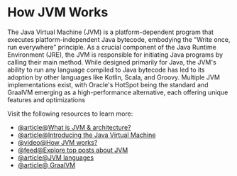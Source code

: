 # How JVM Works

The Java Virtual Machine (JVM) is a platform-dependent program that executes platform-independent Java bytecode, embodying the "Write once, run everywhere" principle. As a crucial component of the Java Runtime Environment (JRE), the JVM is responsible for initiating Java programs by calling their main method. While designed primarily for Java, the JVM's ability to run any language compiled to Java bytecode has led to its adoption by other languages like Kotlin, Scala, and Groovy. Multiple JVM implementations exist, with Oracle's HotSpot being the standard and GraalVM emerging as a high-performance alternative, each offering unique features and optimizations

Visit the following resources to learn more:

- [@article@What is JVM & architecture?](https://www.freecodecamp.org/news/jvm-tutorial-java-virtual-machine-architecture-explained-for-beginners/)
- [@article@Introducing the Java Virtual Machine](https://www.infoworld.com/article/3272244/what-is-the-jvm-introducing-the-java-virtual-machine.html)
- [@video@How JVM works?](https://youtu.be/G1ubVOl9IBw)
- [@feed@Explore top posts about JVM](https://app.daily.dev/tags/jvm?ref=roadmapsh)
- [@article@JVM languages](https://www.whizlabs.com/blog/jvm-languages/)
- [@article@ GraalVM](https://www.graalvm.org/)
